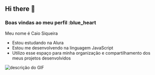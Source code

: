 ## Hi there 👋
### Boas vindas ao meu perfil :blue_heart

Meu nome é Caio Siqueira
- Estou estudando na Alura
- Estou me desenvolvendo na linguagem JavaScript
- Utilizo esse espaço para minha organização e compartilhamento dos meus projetos desenvolvidos


![descrição do GIF](https://tenor.com/bT7Lk.gif)
